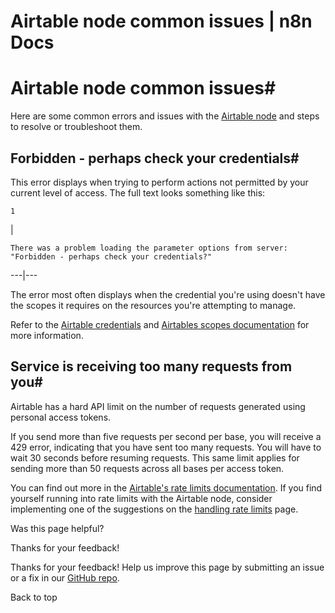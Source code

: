 # Airtable node common issues | n8n Docs

[ ](https://github.com/n8n-io/n8n-docs/edit/main/docs/integrations/builtin/app-nodes/n8n-nodes-base.airtable/common-issues.md "Edit this page")

# Airtable node common issues#

Here are some common errors and issues with the [Airtable node](../) and steps to resolve or troubleshoot them.

## Forbidden - perhaps check your credentials#

This error displays when trying to perform actions not permitted by your current level of access. The full text looks something like this:
    
    
    1

| 
    
    
    There was a problem loading the parameter options from server: "Forbidden - perhaps check your credentials?"
      
  
---|---  
  
The error most often displays when the credential you're using doesn't have the scopes it requires on the resources you're attempting to manage.

Refer to the [Airtable credentials](../../../credentials/airtable/) and [Airtables scopes documentation](https://airtable.com/developers/web/api/scopes) for more information.

## Service is receiving too many requests from you#

Airtable has a hard API limit on the number of requests generated using personal access tokens.

If you send more than five requests per second per base, you will receive a 429 error, indicating that you have sent too many requests. You will have to wait 30 seconds before resuming requests. This same limit applies for sending more than 50 requests across all bases per access token.

You can find out more in the [Airtable's rate limits documentation](https://airtable.com/developers/web/api/rate-limits). If you find yourself running into rate limits with the Airtable node, consider implementing one of the suggestions on the [handling rate limits](../../../rate-limits/) page.

Was this page helpful? 

Thanks for your feedback! 

Thanks for your feedback! Help us improve this page by submitting an issue or a fix in our [GitHub repo](https://github.com/n8n-io/n8n-docs). 

Back to top